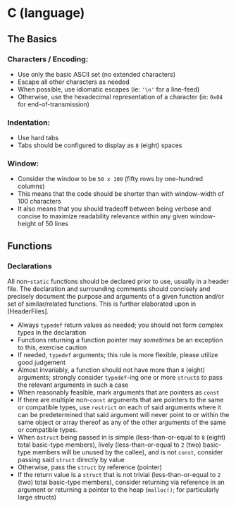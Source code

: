 C (language)
============

The Basics
----------

### Characters / Encoding:
 - Use only the basic ASCII set (no extended characters)
 - Escape all other characters as needed
 - When possible, use idiomatic escapes (ie: `'\n'` for a line-feed)
 - Otherwise, use the hexadecimal representation of a character (ie: `0x04` for end-of-transmission)

### Indentation:
 - Use hard tabs
 - Tabs should be configured to display as `8` (eight) spaces

### Window:
 - Consider the window to be `50 x 100` (fifty rows by one-hundred columns)
 - This means that the code should be shorter than with window-width of 100 characters
 - It also means that you should tradeoff between being verbose and concise to maximize readability
   	relevance within any given window-height of 50 lines

Functions
---------

### Declarations

All non-`static` functions should be declared prior to use, usually in a header file. The
declaration and surrounding comments should concisely and precisely document the purpose and
arguments of a given function and/or set of similar/related functions. This is further elaborated
upon in [HeaderFiles].

 - Always `typedef` return values as needed; you should not form complex types in the declaration
 - Functions returning a function pointer may *sometimes* be an exception to this, exercise caution
 - If needed, `typedef` arguments; this rule is more flexible, please utilize good judgement
 - Almost invariably, a function should not have more than `8` (eight) arguments; strongly consider
   	`typedef`-ing one or more `struct`s to pass the relevant arguments in such a case
 - When reasonably feasible, mark arguments that are pointers as `const`
 - If there are multiple non-`const` arguments that are pointers to the same or compatible types,
   	use `restrict` on each of said arguments where it can be predetermined that said argument
   	will never point to or within the same object or array thereof as any of the other
   	arguments of the same or compatible types.
 - When a`struct` being passed in is simple (less-than-or-equal to `8` (eight) total basic-type
   	members), lively (less-than-or-equal to `2` (two) basic-type members will be unused by
   	the callee), and is not `const`, consider passing said `struct` directly by value
 - Otherwise, pass the `struct` by reference (pointer)
 - If the return value is a `struct` that is not trivial (less-than-or-equal to `2` (two) total
   	basic-type members), consider returning via reference in an argument or returning a pointer
   	to the heap (`malloc()`; for particularly large structs)
